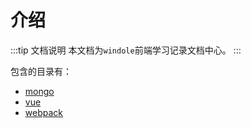 # 介绍

:::tip 文档说明
本文档为`windole`前端学习记录文档中心。
:::

包含的目录有：

- [mongo](./mongo/)
- [vue](./vue/)
- [webpack](./webpack/)
